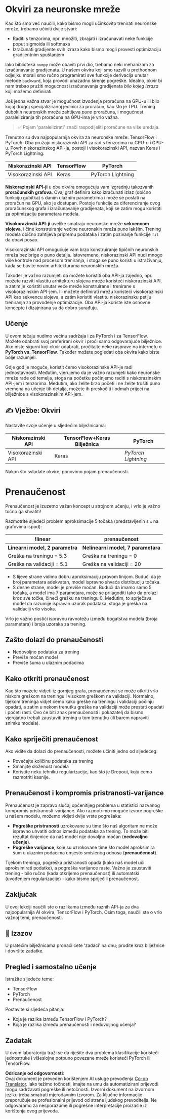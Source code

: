 <!--
CO_OP_TRANSLATOR_METADATA:
{
  "original_hash": "b5466bcedc3c75aa35476270362f626a",
  "translation_date": "2025-05-20T02:09:03+00:00",
  "source_file": "15-rag-and-vector-databases/data/frameworks.md",
  "language_code": "hr"
}
-->
# Okviri za neuronske mreže

Kao što smo već naučili, kako bismo mogli učinkovito trenirati neuronske mreže, trebamo učiniti dvije stvari:

* Raditi s tenzorima, npr. množiti, zbrajati i izračunavati neke funkcije poput sigmoida ili softmaxa
* Izračunati gradijente svih izraza kako bismo mogli provesti optimizaciju gradijentnim spuštanjem

Iako biblioteka `numpy` može obaviti prvi dio, trebamo neki mehanizam za izračunavanje gradijenata. U našem okviru koji smo razvili u prethodnom odjeljku morali smo ručno programirati sve funkcije derivacija unutar metode `backward`, koja provodi unazadno širenje pogreške. Idealno, okvir bi nam trebao pružiti mogućnost izračunavanja gradijenata *bilo kojeg izraza* koji možemo definirati.

Još jedna važna stvar je mogućnost izvođenja proračuna na GPU-u ili bilo kojoj drugoj specijaliziranoj jedinici za proračun, kao što je TPU. Trening dubokih neuronskih mreža zahtijeva *puno* proračuna, i mogućnost paraleliziranja tih proračuna na GPU-ima je vrlo važna.

> ✅ Pojam 'paralelizirati' znači raspodijeliti proračune na više uređaja.

Trenutno su dva najpopularnija okvira za neuronske mreže: TensorFlow i PyTorch. Oba pružaju niskorazinski API za rad s tenzorima na CPU-u i GPU-u. Povrh niskorazinskog API-ja, postoji i visokorazinski API, nazvan Keras i PyTorch Lightning.

Niskorazinski API | TensorFlow| PyTorch
--------------|-------------------------------------|--------------------------------
Visokorazinski API| Keras| PyTorch Lightning

**Niskorazinski API-ji** u oba okvira omogućuju vam izgradnju takozvanih **proračunskih grafova**. Ovaj graf definira kako izračunati izlaz (obično funkciju gubitka) s danim ulaznim parametrima i može se poslati na proračun na GPU, ako je dostupan. Postoje funkcije za diferenciranje ovog proračunskog grafa i izračunavanje gradijenata, koji se zatim mogu koristiti za optimizaciju parametara modela.

**Visokorazinski API-ji** uvelike smatraju neuronske mreže **sekvencom slojeva**, i čine konstruiranje većine neuronskih mreža puno lakšim. Trening modela obično zahtijeva pripremu podataka i zatim pozivanje funkcije `fit` da obavi posao.

Visokorazinski API omogućuje vam brzo konstruiranje tipičnih neuronskih mreža bez brige o puno detalja. Istovremeno, niskorazinski API nudi mnogo više kontrole nad procesom treniranja, i stoga se puno koristi u istraživanju, kada se bavite novim arhitekturama neuronskih mreža.

Također je važno razumjeti da možete koristiti oba API-ja zajedno, npr. možete razviti vlastitu arhitekturu slojeva mreže koristeći niskorazinski API, a zatim je koristiti unutar veće mreže konstruirane i trenirane s visokorazinskim API-jem. Ili možete definirati mrežu koristeći visokorazinski API kao sekvencu slojeva, a zatim koristiti vlastitu niskorazinsku petlju treniranja za provođenje optimizacije. Oba API-ja koriste iste osnovne koncepte i dizajnirana su da dobro surađuju.

## Učenje

U ovom tečaju nudimo većinu sadržaja i za PyTorch i za TensorFlow. Možete odabrati svoj preferirani okvir i proći samo odgovarajuće bilježnice. Ako niste sigurni koji okvir odabrati, pročitajte neke rasprave na internetu o **PyTorch vs. TensorFlow**. Također možete pogledati oba okvira kako biste bolje razumjeli.

Gdje god je moguće, koristit ćemo visokorazinske API-je radi jednostavnosti. Međutim, vjerujemo da je važno razumjeti kako neuronske mreže rade od temelja, stoga na početku počinjemo raditi s niskorazinskim API-jem i tenzorima. Međutim, ako želite brzo početi i ne želite trošiti puno vremena na učenje tih detalja, možete ih preskočiti i odmah prijeći na bilježnice s visokorazinskim API-jem.

## ✍️ Vježbe: Okviri

Nastavite svoje učenje u sljedećim bilježnicama:

Niskorazinski API | TensorFlow+Keras Bilježnica | PyTorch
--------------|-------------------------------------|--------------------------------
Visokorazinski API| Keras | *PyTorch Lightning*

Nakon što svladate okvire, ponovimo pojam prenaučenosti.

# Prenaučenost

Prenaučenost je izuzetno važan koncept u strojnom učenju, i vrlo je važno točno ga shvatiti!

Razmotrite sljedeći problem aproksimacije 5 točaka (predstavljenih s `x` na grafovima ispod):

!linear | prenaučenost
-------------------------|--------------------------
**Linearni model, 2 parametra** | **Nelinearni model, 7 parametara**
Greška na treningu = 5.3 | Greška na treningu = 0
Greška na validaciji = 5.1 | Greška na validaciji = 20

* S lijeve strane vidimo dobru aproksimaciju pravom linijom. Budući da je broj parametara adekvatan, model ispravno shvaća distribuciju točaka.
* S desne strane, model je previše moćan. Budući da imamo samo 5 točaka, a model ima 7 parametara, može se prilagoditi tako da prolazi kroz sve točke, čineći grešku na treningu 0. Međutim, to sprječava model da razumije ispravan uzorak podataka, stoga je greška na validaciji vrlo visoka.

Vrlo je važno postići ispravnu ravnotežu između bogatstva modela (broja parametara) i broja uzoraka za trening.

## Zašto dolazi do prenaučenosti

  * Nedovoljno podataka za trening
  * Previše moćan model
  * Previše šuma u ulaznim podacima

## Kako otkriti prenaučenost

Kao što možete vidjeti iz gornjeg grafa, prenaučenost se može otkriti vrlo niskom greškom na treningu i visokom greškom na validaciji. Normalno, tijekom treninga vidjet ćemo kako greške na treningu i validaciji počinju opadati, a zatim u nekom trenutku greška na validaciji može prestati opadati i početi rasti. Ovo će biti znak prenaučenosti i pokazatelj da bismo vjerojatno trebali zaustaviti trening u tom trenutku (ili barem napraviti snimku modela).

## Kako spriječiti prenaučenost

Ako vidite da dolazi do prenaučenosti, možete učiniti jedno od sljedećeg:

 * Povećajte količinu podataka za trening
 * Smanjite složenost modela
 * Koristite neku tehniku regularizacije, kao što je Dropout, koju ćemo razmotriti kasnije.

## Prenaučenost i kompromis pristranosti-varijance

Prenaučenost je zapravo slučaj općenitijeg problema u statistici nazvanog kompromis pristranosti-varijance. Ako razmotrimo moguće izvore pogreške u našem modelu, možemo vidjeti dvije vrste pogrešaka:

* **Pogreške pristranosti** uzrokovane su time što naš algoritam ne može ispravno uhvatiti odnos između podataka za trening. To može biti rezultat činjenice da naš model nije dovoljno moćan (**nedovoljno učenje**).
* **Pogreške varijance**, koje su uzrokovane time što model aproksimira šum u ulaznim podacima umjesto smislenog odnosa (**prenaučenost**).

Tijekom treninga, pogreška pristranosti opada (kako naš model uči aproksimirati podatke), a pogreška varijance raste. Važno je zaustaviti trening - bilo ručno (kada otkrijemo prenaučenost) ili automatski (uvođenjem regularizacije) - kako bismo spriječili prenaučenost.

## Zaključak

U ovoj lekciji naučili ste o razlikama između raznih API-ja za dva najpopularnija AI okvira, TensorFlow i PyTorch. Osim toga, naučili ste o vrlo važnoj temi, prenaučenosti.

## 🚀 Izazov

U pratećim bilježnicama pronaći ćete 'zadaci' na dnu; prođite kroz bilježnice i dovršite zadatke.

## Pregled i samostalno učenje

Istražite sljedeće teme:

- TensorFlow
- PyTorch
- Prenaučenost

Postavite si sljedeća pitanja:

- Koja je razlika između TensorFlow i PyTorch?
- Koja je razlika između prenaučenosti i nedovoljnog učenja?

## Zadatak

U ovom laboratoriju traži se da riješite dva problema klasifikacije koristeći jednostruke i višeslojne potpuno povezane mreže koristeći PyTorch ili TensorFlow.

**Odricanje od odgovornosti**:  
Ovaj dokument je preveden korištenjem AI usluge prevođenja [Co-op Translator](https://github.com/Azure/co-op-translator). Iako težimo točnosti, imajte na umu da automatizirani prijevodi mogu sadržavati pogreške ili netočnosti. Izvorni dokument na izvornom jeziku treba smatrati mjerodavnim izvorom. Za ključne informacije preporučuje se profesionalni prijevod od strane ljudskog prevoditelja. Ne odgovaramo za nesporazume ili pogrešne interpretacije proizašle iz korištenja ovog prijevoda.